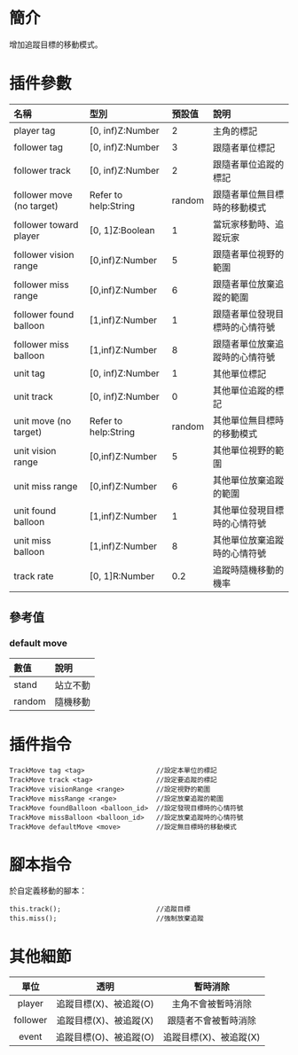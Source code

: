 # 簡介
增加追蹤目標的移動模式。

# 插件參數
| 名稱 | 型別 | 預設值 | 說明 |
|:------------------------------|:----------------------|:----------|:----|
| player tag                    | [0, inf)Z:Number      | 2         | 主角的標記 |
| follower tag                  | [0, inf)Z:Number      | 3         | 跟隨者單位標記 |
| follower track                | [0, inf)Z:Number      | 2         | 跟隨者單位追蹤的標記 |
| follower move (no target)     | Refer to help:String  | random    | 跟隨者單位無目標時的移動模式 |
| follower toward player        | [0, 1]Z:Boolean       | 1         | 當玩家移動時、追蹤玩家 |
| follower vision range         | [0,inf)Z:Number       | 5         | 跟隨者單位視野的範圍 |
| follower miss range           | [0,inf)Z:Number       | 6         | 跟隨者單位放棄追蹤的範圍 |
| follower found balloon        | [1,inf)Z:Number       | 1         | 跟隨者單位發現目標時的心情符號 |
| follower miss balloon         | [1,inf)Z:Number       | 8         | 跟隨者單位放棄追蹤時的心情符號 |
| unit tag                      | [0, inf)Z:Number      | 1         | 其他單位標記 |
| unit track                    | [0, inf)Z:Number      | 0         | 其他單位追蹤的標記 |
| unit move (no target)         | Refer to help:String  | random    | 其他單位無目標時的移動模式 |
| unit vision range             | [0,inf)Z:Number       | 5         | 其他單位視野的範圍 |
| unit miss range               | [0,inf)Z:Number       | 6         | 其他單位放棄追蹤的範圍 |
| unit found balloon            | [1,inf)Z:Number       | 1         | 其他單位發現目標時的心情符號 |
| unit miss balloon             | [1,inf)Z:Number       | 8         | 其他單位放棄追蹤時的心情符號 |
| track rate                    | [0, 1]R:Number        | 0.2       | 追蹤時隨機移動的機率 |

## 參考值
### default move
| 數值 | 說明 |
|:----------|:----|
| stand     | 站立不動 |
| random    | 隨機移動 |


# 插件指令

    TrackMove tag <tag>                  //設定本單位的標記
    TrackMove track <tag>                //設定要追蹤的標記
    TrackMove visionRange <range>        //設定視野的範圍
    TrackMove missRange <range>          //設定放棄追蹤的範圍
    TrackMove foundBalloon <balloon_id>  //設定發現目標時的心情符號
    TrackMove missBalloon <balloon_id>   //設定放棄追蹤時的心情符號
    TrackMove defaultMove <move>         //設定無目標時的移動模式

# 腳本指令
於自定義移動的腳本：

    this.track();                        //追蹤目標
    this.miss();                         //強制放棄追蹤

# 其他細節
| 單位 | 透明 | 暫時消除 |
|:---------:|:----:|:----:|
| player    | 追蹤目標(X)、被追蹤(O) | 主角不會被暫時消除 |
| follower  | 追蹤目標(X)、被追蹤(X) | 跟隨者不會被暫時消除 |
| event     | 追蹤目標(O)、被追蹤(O) | 追蹤目標(X)、被追蹤(X) |
